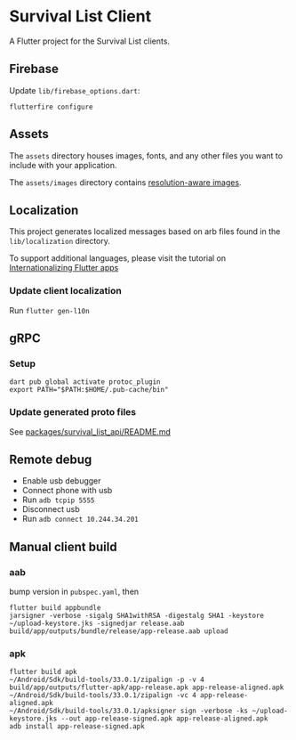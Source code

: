# Survival List Client

A Flutter project for the Survival List clients.

## Firebase

Update `lib/firebase_options.dart`:

```
flutterfire configure
```

## Assets

The `assets` directory houses images, fonts, and any other files you want to
include with your application.

The `assets/images` directory contains [resolution-aware
images](https://flutter.dev/docs/development/ui/assets-and-images#resolution-aware).

## Localization

This project generates localized messages based on arb files found in
the `lib/localization` directory.

To support additional languages, please visit the tutorial on
[Internationalizing Flutter
apps](https://flutter.dev/docs/development/accessibility-and-localization/internationalization)

### Update client localization

Run `flutter gen-l10n`

## gRPC

### Setup

```
dart pub global activate protoc_plugin
export PATH="$PATH:$HOME/.pub-cache/bin"
```

### Update generated proto files

See [packages/survival_list_api/README.md](./packages/survival_list_api/README.md)

## Remote debug

- Enable usb debugger
- Connect phone with usb
- Run `adb tcpip 5555`
- Disconnect usb
- Run `adb connect 10.244.34.201`

## Manual client build

### aab

bump version in `pubspec.yaml`, then

```
flutter build appbundle
jarsigner -verbose -sigalg SHA1withRSA -digestalg SHA1 -keystore ~/upload-keystore.jks -signedjar release.aab build/app/outputs/bundle/release/app-release.aab upload
```

### apk

```
flutter build apk
~/Android/Sdk/build-tools/33.0.1/zipalign -p -v 4 build/app/outputs/flutter-apk/app-release.apk app-release-aligned.apk
~/Android/Sdk/build-tools/33.0.1/zipalign -vc 4 app-release-aligned.apk
~/Android/Sdk/build-tools/33.0.1/apksigner sign -verbose -ks ~/upload-keystore.jks --out app-release-signed.apk app-release-aligned.apk
adb install app-release-signed.apk
```
